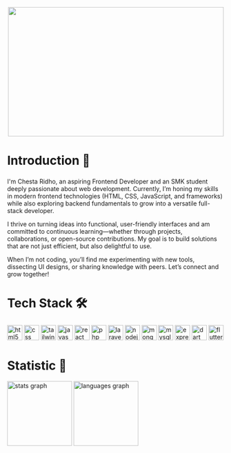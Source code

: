 <div align="center">
  <img height="300" width="500" src="https://w.wallhaven.cc/full/ex/wallhaven-exmqvl.jpg"  />
</div>

###

<h1 align="left">Introduction 👋</h1>

###

<p align="left">I'm Chesta Ridho, an aspiring Frontend Developer and an SMK student deeply passionate about web development. Currently, I’m honing my skills in modern frontend technologies (HTML, CSS, JavaScript, and frameworks) while also exploring backend fundamentals to grow into a versatile full-stack developer.

I thrive on turning ideas into functional, user-friendly interfaces and am committed to continuous learning—whether through projects, collaborations, or open-source contributions. My goal is to build solutions that are not just efficient, but also delightful to use.

When I’m not coding, you’ll find me experimenting with new tools, dissecting UI designs, or sharing knowledge with peers. Let’s connect and grow together!</p>

###

<h1 align="left">Tech Stack 🛠️</h1>

###

<div align="left">
  <img src="https://img.shields.io/badge/HTML5-E34F26?logo=html5&logoColor=white&style=for-the-badge" height="35" alt="html5 logo"  />
  <img src="https://img.shields.io/badge/CSS-1572B6?logo=css&logoColor=white&style=for-the-badge" height="35" alt="css logo"  />
  <img src="https://img.shields.io/badge/Tailwind CSS-06B6D4?logo=tailwindcss&logoColor=black&style=for-the-badge" height="35" alt="tailwindcss logo"  />
  <img src="https://img.shields.io/badge/JavaScript-F7DF1E?logo=javascript&logoColor=black&style=for-the-badge" height="35" alt="javascript logo"  />
  <img src="https://img.shields.io/badge/React-61DAFB?logo=react&logoColor=black&style=for-the-badge" height="35" alt="react logo"  />
  <img src="https://img.shields.io/badge/PHP-777BB4?logo=php&logoColor=black&style=for-the-badge" height="35" alt="php logo"  />
  <img src="https://img.shields.io/badge/Laravel-FF2D20?logo=laravel&logoColor=white&style=for-the-badge" height="35" alt="laravel logo"  />
  <img src="https://img.shields.io/badge/Node.js-339933?logo=nodedotjs&logoColor=white&style=for-the-badge" height="35" alt="nodejs logo"  />
  <img src="https://img.shields.io/badge/MongoDB-47A248?logo=mongodb&logoColor=white&style=for-the-badge" height="35" alt="mongodb logo"  />
  <img src="https://img.shields.io/badge/MySQL-4479A1?logo=mysql&logoColor=white&style=for-the-badge" height="35" alt="mysql logo"  />
  <img src="https://img.shields.io/badge/Express-000000?logo=express&logoColor=white&style=for-the-badge" height="35" alt="express logo"  />
  <img src="https://img.shields.io/badge/Dart-0175C2?logo=dart&logoColor=white&style=for-the-badge" height="35" alt="dart logo"  />
  <img src="https://img.shields.io/badge/Flutter-02569B?logo=flutter&logoColor=white&style=for-the-badge" height="35" alt="flutter logo"  />
</div>

###

<h1 align="left">Statistic 🔗</h1>

<div align="left">
  <img src="https://github-readme-stats.vercel.app/api?username=chstridho&hide_title=false&hide_rank=true&show_icons=false&include_all_commits=true&count_private=true&disable_animations=true&theme=codeSTACKr&locale=en&hide_border=true&order=1" height="150" alt="stats graph"  />
  <img src="https://github-readme-stats.vercel.app/api/top-langs?username=chstridho&locale=en&hide_title=false&layout=compact&card_width=320&langs_count=3&theme=codeSTACKr&hide_border=true&order=2" height="150" alt="languages graph"  />
</div>

###
